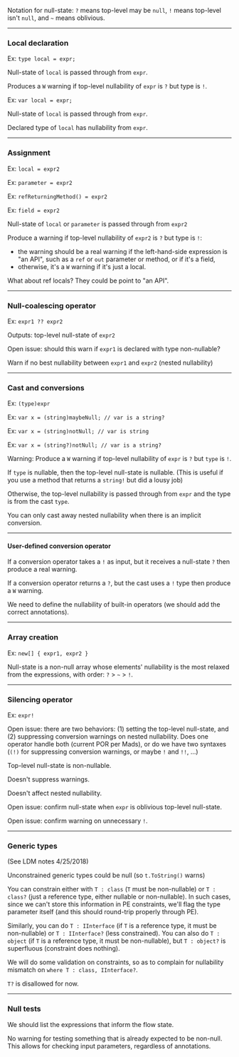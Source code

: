 Notation for null-state: `?` means top-level may be `null`, `!` means top-level isn't `null`, and `~` means oblivious.

----

### Local declaration

Ex: `type local = expr;`

Null-state of `local` is passed through from `expr`.

Produces a `W` warning if top-level nullability of `expr` is `?` but type is `!`.

Ex: `var local = expr;`

Null-state of `local` is passed through from `expr`.

Declared type of `local` has nullability from `expr`.


----
### Assignment

Ex: `local = expr2`

Ex: `parameter = expr2`

Ex: `refReturningMethod() = expr2`

Ex: `field = expr2`

Null-state of `local` or `parameter` is passed through from `expr2`

Produce a warning if top-level nullability of `expr2` is `?` but type is `!`:

- the warning should be a real warning if the left-hand-side expression is "an API", such as a `ref` or `out` parameter or method, or if it's a field,
- otherwise, it's a `W` warning if it's just a local.

What about ref locals? They could be point to "an API".


----
### Null-coalescing operator
Ex: `expr1 ?? expr2`

Outputs: top-level null-state of `expr2`

Open issue: should this warn if `expr1` is declared with type non-nullable?

Warn if no best nullability between `expr1` and `expr2` (nested nullability)


----
### Cast and conversions

Ex: `(type)expr`

Ex: `var x = (string)maybeNull; // var is a string?`

Ex: `var x = (string)notNull; // var is string`

Ex: `var x = (string?)notNull; // var is a string?`

Warning: Produce a `W` warning if top-level nullability of `expr` is `?` but `type` is `!`. 

If `type` is nullable, then the top-level null-state is nullable. (This is useful if you use a method that returns a `string!` but did a lousy job)

Otherwise, the top-level nullability is passed through from `expr` and the type is from the cast `type`.

You can only cast away nested nullability when there is an implicit conversion.


----
#### User-defined conversion operator

If a conversion operator takes a `!` as input, but it receives a null-state `?` then produce a real warning.

If a conversion operator returns a `?`, but the cast uses a `!` type then produce a `W` warning.

We need to define the nullability of built-in operators (we should add the correct annotations).


----
### Array creation

Ex: `new[] { expr1, expr2 }`

Null-state is a non-null array whose elements' nullability is the most relaxed from the expressions, with order: `?` > `~` > `!`.


----
### Silencing operator

Ex: `expr!`

Open issue: there are two behaviors: (1) setting the top-level null-state, and (2) suppressing conversion warnings on nested nullability. Does one operator handle both (current POR per Mads), or do we have two syntaxes (`(!)` for suppressing conversion warnings, or maybe `!` and `!!`, ...)

Top-level null-state is non-nullable.

Doesn't suppress warnings.

Doesn't affect nested nullability.

Open issue: confirm null-state when `expr` is oblivious top-level null-state.

Open issue: confirm warning on unnecessary `!`.


----
### Generic types

(See LDM notes 4/25/2018)

Unconstrained generic types could be null (so `t.ToString()` warns)

You can constrain either with `T : class` (`T` must be non-nullable) or `T : class?` (just a reference type, either nullable or non-nullable). In such cases, since we can't store this information in PE constraints, we'll flag the type parameter itself (and this should round-trip properly through PE).

Similarly, you can do `T : IInterface` (if `T` is a reference type, it must be non-nullable) or `T : IInterface?` (less constrained). You can also do `T : object` (if `T` is a reference type, it must be non-nullable), but `T : object?` is superfluous (constraint does nothing).

We will do some validation on constraints, so as to complain for nullability mismatch on `where T : class, IInterface?`.

`T?` is disallowed for now.


----
### Null tests

We should list the expressions that inform the flow state.

No warning for testing something that is already expected to be non-null. This allows for checking input parameters, regardless of annotations.